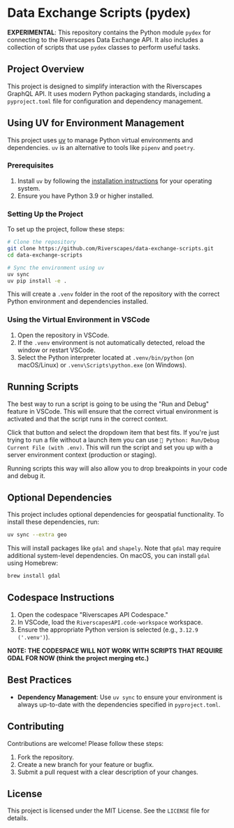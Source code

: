 # Data Exchange Scripts (pydex)

**EXPERIMENTAL**: This repository contains the Python module `pydex` for connecting to the Riverscapes Data Exchange API. It also includes a collection of scripts that use `pydex` classes to perform useful tasks.

## Project Overview

This project is designed to simplify interaction with the Riverscapes GraphQL API. It uses modern Python packaging standards, including a `pyproject.toml` file for configuration and dependency management.

## Using UV for Environment Management

This project uses [uv](https://github.com/astral-sh/uv) to manage Python virtual environments and dependencies. `uv` is an alternative to tools like `pipenv` and `poetry`.

### Prerequisites

1. Install `uv` by following the [installation instructions](https://github.com/astral-sh/uv#installation) for your operating system.
2. Ensure you have Python 3.9 or higher installed.

### Setting Up the Project

To set up the project, follow these steps:

```bash
# Clone the repository
git clone https://github.com/Riverscapes/data-exchange-scripts.git
cd data-exchange-scripts

# Sync the environment using uv
uv sync
uv pip install -e .
```

This will create a `.venv` folder in the root of the repository with the correct Python environment and dependencies installed.

### Using the Virtual Environment in VSCode

1. Open the repository in VSCode.
2. If the `.venv` environment is not automatically detected, reload the window or restart VSCode.
3. Select the Python interpreter located at `.venv/bin/python` (on macOS/Linux) or `.venv\Scripts\python.exe` (on Windows).

## Running Scripts

The best way to run a script is going to be using the "Run and Debug" feature in VSCode. This will ensure that the correct virtual environment is activated and that the script runs in the correct context.

Click that button and select the dropdown item that best fits. If you're just trying to run a file without a launch item you can use `🚀 Python: Run/Debug Current File (with .env)`. This will run the script and set you up with a server environment context (production or staging). 

Running scripts this way will also allow you to drop breakpoints in your code and debug it.

## Optional Dependencies

This project includes optional dependencies for geospatial functionality. To install these dependencies, run:

```bash
uv sync --extra geo
```

This will install packages like `gdal` and `shapely`. Note that `gdal` may require additional system-level dependencies. On macOS, you can install `gdal` using Homebrew:

```bash
brew install gdal
```

## Codespace Instructions

1. Open the codespace "Riverscapes API Codespace."
2. In VSCode, load the `RiverscapesAPI.code-workspace` workspace.
3. Ensure the appropriate Python version is selected (e.g., `3.12.9 ('.venv')`).

**NOTE: THE CODESPACE WILL NOT WORK WITH SCRIPTS THAT REQUIRE GDAL FOR NOW (think the project merging etc.)**

## Best Practices

- **Dependency Management**: Use `uv sync` to ensure your environment is always up-to-date with the dependencies specified in `pyproject.toml`.


## Contributing

Contributions are welcome! Please follow these steps:

1. Fork the repository.
2. Create a new branch for your feature or bugfix.
3. Submit a pull request with a clear description of your changes.

## License

This project is licensed under the MIT License. See the `LICENSE` file for details.